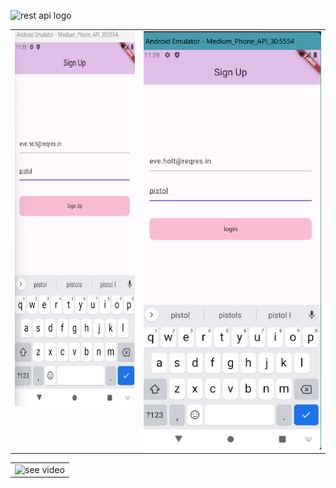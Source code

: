 
![rest api logo](https://user-images.githubusercontent.com/47206155/156525375-e7bf5e18-1fba-49a1-86aa-bfa64f91d5e4.png)

<table>
 
  <tr>
    <td valign="top"><img src="https://github.com/suraj-khot-19/img/blob/main/post1_1.png" height="600"></td>
    <td valign="top"><img src="https://github.com/suraj-khot-19/img/blob/main/post2_1.png"
   >
    </td>   
  </tr>
 </table>
 
 <table>
 
  <tr>
    <td valign="top"><img src="https://github.com/suraj-khot-19/img/blob/main/ex2_4.mp4" alt="see video"
   ></td>   
  </tr>
 </table>

